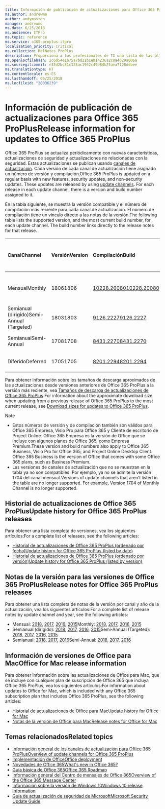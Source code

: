 ```yaml
---
title: Información de publicación de actualizaciones para Office 365 ProPlus
ms.author: andrewmo
author: andymosten
manager: andrewmo
ms.date: 6/25/2018
ms.audience: ITPro
ms.topic: reference
ms.service: o365-proplus-itpro
localization_priority: Critical
ms.collection: RelNotes_ProPlus
description: Proporciona a los profesionales de TI una lista de las últimas versiones de Office 365 ProPlus para cada canal de actualización y vínculos a notas de la versión y el historial de actualizaciones.
ms.openlocfilehash: 2c6d54e1b75a7bd21b1e014236a2c8a4629a006a
ms.sourcegitcommit: e35d2bc81c325ac1962c49e84b25aea7f28ddbee
ms.translationtype: HT
ms.contentlocale: es-ES
ms.lasthandoff: 06/25/2018
ms.locfileid: "20036239"
---
```

# <a name="release-information-for-updates-to-office-365-proplus"></a><span data-ttu-id="6574e-103">Información de publicación de actualizaciones para Office 365 ProPlus</span><span class="sxs-lookup"><span data-stu-id="6574e-103">Release information for updates to Office 365 ProPlus</span></span>

<span data-ttu-id="6574e-p101">Office 365 ProPlus se actualiza periódicamente con nuevas características, actualizaciones de seguridad y actualizaciones no relacionadas con la seguridad. Estas actualizaciones se publican usando [canales de actualización](https://docs.microsoft.com/deployoffice/overview-of-update-channels-for-office-365-proplus). Cada versión de cada canal de actualización tiene asignado un número de versión y compilación.</span><span class="sxs-lookup"><span data-stu-id="6574e-p101">Office 365 ProPlus is updated on a regular basis with new features, security updates, and non-security updates. These updates are released by using [update channels](https://docs.microsoft.com/deployoffice/overview-of-update-channels-for-office-365-proplus). For each release in each update channel, there is a version and build number assigned to it.</span></span> 

<span data-ttu-id="6574e-p102">En la tabla siguiente, se muestra la versión compatible y el número de compilación más reciente para cada canal de actualización. El número de compilación tiene un vínculo directo a las notas de la versión.</span><span class="sxs-lookup"><span data-stu-id="6574e-p102">The following table lists the supported version, and the most current build number, for each update channel. The build number links directly to the release notes for that release.</span></span> 

  
|<span data-ttu-id="6574e-109">**Canal**</span><span class="sxs-lookup"><span data-stu-id="6574e-109">**Channel**</span></span>|<span data-ttu-id="6574e-110">**Versión**</span><span class="sxs-lookup"><span data-stu-id="6574e-110">**Version**</span></span>|<span data-ttu-id="6574e-111">**Compilación**</span><span class="sxs-lookup"><span data-stu-id="6574e-111">**Build**</span></span>|<span data-ttu-id="6574e-112">**Fecha de publicación**</span><span class="sxs-lookup"><span data-stu-id="6574e-112">**Release date**</span></span>|<span data-ttu-id="6574e-113">**Versión actual admitida hasta**</span><span class="sxs-lookup"><span data-stu-id="6574e-113">**Current version supported until**</span></span>|
|:-----|:-----|:-----|:-----|:-----|
|<span data-ttu-id="6574e-114">Mensual</span><span class="sxs-lookup"><span data-stu-id="6574e-114">Monthly</span></span>  <br/> |<span data-ttu-id="6574e-115">1806</span><span class="sxs-lookup"><span data-stu-id="6574e-115">1806</span></span>  <br/> |[<span data-ttu-id="6574e-116">10228.20080</span><span class="sxs-lookup"><span data-stu-id="6574e-116">10228.20080</span></span>](monthly-channel-2018.md#version-1806-june-25)  <br/> | <span data-ttu-id="6574e-117">25 de junio de 2018</span><span class="sxs-lookup"><span data-stu-id="6574e-117">June 25, 2018</span></span>  <br/> |<span data-ttu-id="6574e-118">Se ha publicado la versión 1807</span><span class="sxs-lookup"><span data-stu-id="6574e-118">Version 1806 is released</span></span> <br/>|
|<span data-ttu-id="6574e-119">Semianual (dirigido)</span><span class="sxs-lookup"><span data-stu-id="6574e-119">Semi-Annual (Targeted)</span></span>  <br/> |<span data-ttu-id="6574e-120">1803</span><span class="sxs-lookup"><span data-stu-id="6574e-120">1803</span></span>  <br/> |[<span data-ttu-id="6574e-121">9126.2227</span><span class="sxs-lookup"><span data-stu-id="6574e-121">9126.2227</span></span>](semi-annual-channel-targeted-2018.md#version-1803-june-12)  <br/> | <span data-ttu-id="6574e-122">12 de junio de 2018</span><span class="sxs-lookup"><span data-stu-id="6574e-122">June 12, 2018</span></span>  <br/> |<span data-ttu-id="6574e-123">11 de septiembre de 2018</span><span class="sxs-lookup"><span data-stu-id="6574e-123">September 11, 2018</span></span> <br/>|
|<span data-ttu-id="6574e-124">Semianual</span><span class="sxs-lookup"><span data-stu-id="6574e-124">Semi-Annual</span></span> <br/> |<span data-ttu-id="6574e-125">1708</span><span class="sxs-lookup"><span data-stu-id="6574e-125">1708</span></span>  <br/> | [<span data-ttu-id="6574e-126">8431.2270</span><span class="sxs-lookup"><span data-stu-id="6574e-126">8431.2270</span></span>](semi-annual-channel-2018.md#version-1708-june-12) <br/> |<span data-ttu-id="6574e-127">12 de junio de 2018</span><span class="sxs-lookup"><span data-stu-id="6574e-127">June 12, 2018</span></span>  <br/> |<span data-ttu-id="6574e-128">12 de marzo de 2019</span><span class="sxs-lookup"><span data-stu-id="6574e-128">March 12, 2019</span></span> <br/>|
|<span data-ttu-id="6574e-129">Diferido</span><span class="sxs-lookup"><span data-stu-id="6574e-129">Deferred</span></span> <br/> |<span data-ttu-id="6574e-130">1705</span><span class="sxs-lookup"><span data-stu-id="6574e-130">1705</span></span>  <br/> |[<span data-ttu-id="6574e-131">8201.2294</span><span class="sxs-lookup"><span data-stu-id="6574e-131">8201.2294</span></span>](semi-annual-channel-2018.md#version-1705-june-12)  <br/> | <span data-ttu-id="6574e-132">12 de junio de 2018</span><span class="sxs-lookup"><span data-stu-id="6574e-132">June 12, 2018</span></span>  <br/> |<span data-ttu-id="6574e-133">10 de julio de 2018</span><span class="sxs-lookup"><span data-stu-id="6574e-133">July 10, 2018</span></span> <br/>|

<span data-ttu-id="6574e-134">Para obtener información sobre los tamaños de descarga aproximados de las actualizaciones desde versiones anteriores de Office 365 ProPlus a la versión más reciente, vea [Tamaños de descarga de actualizaciones de Office 365 ProPlus](download-sizes-office365-proplus-updates.md).</span><span class="sxs-lookup"><span data-stu-id="6574e-134">For information about the approximate download size when updating from a previous release of Office 365 ProPlus to the most current release, see [Download sizes for updates to Office 365 ProPlus](download-sizes-office365-proplus-updates.md).</span></span>

> [!NOTE]
> - <span data-ttu-id="6574e-p103">Estos números de versión y de compilación también son válidos para Office 365 Empresa, Visio Pro para Office 365 y Cliente de escritorio de Project Online. Office 365 Empresa es la versión de Office que se incluye con algunos planes de Office 365, como Empresa Premium.</span><span class="sxs-lookup"><span data-stu-id="6574e-p103">These version and build numbers also apply to Office 365 Business, Visio Pro for Office 365, and Project Online Desktop Client. Office 365 Business is the version of Office that comes with some Office 365 plans, such as Business Premium.</span></span>
> - <span data-ttu-id="6574e-p104">Las versiones de canales de actualización que no se muestran en la tabla ya no son compatibles. Por ejemplo, ya no se admite la versión 1704 del canal mensual.</span><span class="sxs-lookup"><span data-stu-id="6574e-p104">Versions of update channels that aren't listed in the table are no longer supported. For example, Version 1704 of Monthly Channel is no longer supported.</span></span> 


## <a name="update-history-for-office-365-proplus-releases"></a><span data-ttu-id="6574e-139">Historial de actualizaciones de Office 365 ProPlus</span><span class="sxs-lookup"><span data-stu-id="6574e-139">Update history for Office 365 ProPlus releases</span></span>

<span data-ttu-id="6574e-140">Para obtener una lista completa de versiones, vea los siguientes artículos:</span><span class="sxs-lookup"><span data-stu-id="6574e-140">For a complete list of releases, see the following articles:</span></span>
 - [<span data-ttu-id="6574e-141">Historial de actualizaciones de Office 365 ProPlus (ordenado por fecha)</span><span class="sxs-lookup"><span data-stu-id="6574e-141">Update history for Office 365 ProPlus (listed by date)</span></span>](update-history-office365-proplus-by-date.md)
 - [<span data-ttu-id="6574e-142">Historial de actualizaciones de Office 365 ProPlus (ordenado por versión)</span><span class="sxs-lookup"><span data-stu-id="6574e-142">Update history for Office 365 ProPlus (listed by version)</span></span>](update-history-office365-proplus-by-version.md)

## <a name="release-notes-for-office-365-proplus-releases"></a><span data-ttu-id="6574e-143">Notas de la versión para las versiones de Office 365 ProPlus</span><span class="sxs-lookup"><span data-stu-id="6574e-143">Release notes for Office 365 ProPlus releases</span></span>

<span data-ttu-id="6574e-144">Para obtener una lista completa de notas de la versión por canal y año de la actualización, vea los siguientes artículos:</span><span class="sxs-lookup"><span data-stu-id="6574e-144">For a complete list of release notes by update channel and year, see the following articles:</span></span>
 - <span data-ttu-id="6574e-145">Mensual: [2018](monthly-channel-2018.md), [2017](monthly-channel-2017.md), [2016](monthly-channel-2016.md), [2015](monthly-channel-2015.md)</span><span class="sxs-lookup"><span data-stu-id="6574e-145">Monthly: [2018](monthly-channel-2018.md), [2017](monthly-channel-2017.md), [2016](monthly-channel-2016.md), [2015](monthly-channel-2015.md)</span></span>
 - <span data-ttu-id="6574e-146">Semianual (dirigido): [2018](semi-annual-channel-targeted-2018.md), [2017](semi-annual-channel-targeted-2017.md), [2016](semi-annual-channel-targeted-2016.md), [2015](semi-annual-channel-targeted-2015.md)</span><span class="sxs-lookup"><span data-stu-id="6574e-146">Semi-Annual (Targeted): [2018](semi-annual-channel-targeted-2018.md), [2017](semi-annual-channel-targeted-2017.md), [2016](semi-annual-channel-targeted-2016.md), [2015](semi-annual-channel-targeted-2015.md)</span></span>
 - <span data-ttu-id="6574e-147">Semianual: [2018](semi-annual-channel-2018.md), [2017](semi-annual-channel-2017.md), [2016](semi-annual-channel-2016.md)</span><span class="sxs-lookup"><span data-stu-id="6574e-147">Semi-Annual: [2018](semi-annual-channel-2018.md), [2017](semi-annual-channel-2017.md), [2016](semi-annual-channel-2016.md)</span></span>

## <a name="office-for-mac-release-information"></a><span data-ttu-id="6574e-148">Información de versiones de Office para Mac</span><span class="sxs-lookup"><span data-stu-id="6574e-148">Office for Mac release information</span></span>

<span data-ttu-id="6574e-149">Para obtener información sobre las actualizaciones de Office para Mac, que se incluye con cualquier plan de suscripción de Office 365 que incluya Office 365 ProPlus, vea los siguientes artículos:</span><span class="sxs-lookup"><span data-stu-id="6574e-149">For information about updates to Office for Mac, which is included with any Office 365 subscription plan that includes Office 365 ProPlus, see the following articles:</span></span>
 - [<span data-ttu-id="6574e-150">Historial de actualizaciones de Office para Mac</span><span class="sxs-lookup"><span data-stu-id="6574e-150">Update history for Office for Mac</span></span>](update-history-office-for-mac.md)
 - [<span data-ttu-id="6574e-151">Notas de la versión de Office para Mac</span><span class="sxs-lookup"><span data-stu-id="6574e-151">Release notes for Office for Mac</span></span>](release-notes-office-for-mac.md)


## <a name="related-topics"></a><span data-ttu-id="6574e-152">Temas relacionados</span><span class="sxs-lookup"><span data-stu-id="6574e-152">Related topics</span></span>

- [<span data-ttu-id="6574e-153">Información general de los canales de actualización para Office 365 ProPlus</span><span class="sxs-lookup"><span data-stu-id="6574e-153">Overview of update channels for Office 365 ProPlus</span></span>](https://docs.microsoft.com/deployoffice/overview-of-update-channels-for-office-365-proplus)
- [<span data-ttu-id="6574e-154">Implementación de Office</span><span class="sxs-lookup"><span data-stu-id="6574e-154">Office deployment</span></span>](https://docs.microsoft.com/deployoffice/)
- [<span data-ttu-id="6574e-155">Novedades de Office 365</span><span class="sxs-lookup"><span data-stu-id="6574e-155">What's new in Office 365?</span></span>](https://support.office.com/article/95c8d81d-08ba-42c1-914f-bca4603e1426)
- [<span data-ttu-id="6574e-156">Guía básica de Office 365</span><span class="sxs-lookup"><span data-stu-id="6574e-156">Office 365 Roadmap</span></span>](https://products.office.com/business/office-365-roadmap)
- [<span data-ttu-id="6574e-157">Información general del Centro de mensajes de Office 365</span><span class="sxs-lookup"><span data-stu-id="6574e-157">Overview of the Office 365 Message Center</span></span>](https://support.office.com/article/38fb3333-bfcc-4340-a37b-deda509c2093)
- [<span data-ttu-id="6574e-158">Información sobre la versión de Windows 10</span><span class="sxs-lookup"><span data-stu-id="6574e-158">Windows 10 release information</span></span>](https://www.microsoft.com/itpro/windows-10/release-information)
- [<span data-ttu-id="6574e-159">Guía de actualización de seguridad de Microsoft</span><span class="sxs-lookup"><span data-stu-id="6574e-159">Microsoft Security Update Guide</span></span>](https://portal.msrc.microsoft.com/)